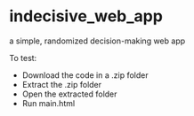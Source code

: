 # indecisive_web_app
a simple, randomized decision-making web app

To test:
- Download the code in a .zip folder
- Extract the .zip folder
- Open the extracted folder
- Run main.html
